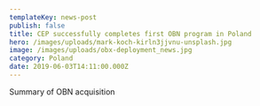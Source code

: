 ```yaml
---
templateKey: news-post
publish: false
title: CEP successfully completes first OBN program in Poland
hero: /images/uploads/mark-koch-kirln3jjvnu-unsplash.jpg
image: /images/uploads/obx-deployment_news.jpg
category: Poland
date: 2019-06-03T14:11:00.000Z
---
```


Summary of OBN acquisition
